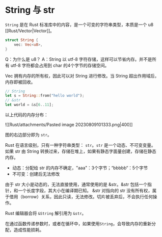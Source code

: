 # String 与 str

`String` 是在 Rust 标准库中的内容，是一个可变的字符串类型，本质是一个 u8 [[Rust/Vector|Vector]]。

```rust
struct String {
    vec: Vec<u8>,
}
```

Q：为什么是 u8？
A：String 以 utf-8 字符存储，这样可以节省内存。并不是所有 utf-8 字符都会占用到 char 的4个字节的存储空间。

Vec 拥有内存的所有权，因此可以对 String 进行修改。当 String 超出作用域后，内存即被回收。

```rust
// String
let s = String::from("hello world");
// &str
let world = &s[6..11];
```

以上代码的内存分布：

![[Rust/attachments/Pasted image 20230809101333.png|400]]

图的右边部分即为 `str`。

Rust 在语言级别，只有一种字符串类型： `str`。`str` 是一个动态、不可变变量。如果 str 由 String 转换过来，存储在堆上，如果有静态字面量创建，存储在静态内存。
- 动态：分配给 str 的内存不确定，"aaa"：3个字节；“bbbbb“：5个字节
- 不可变：创建后无法修改

由于 str 大小是动态的，无法直接使用，通常使用的是 &str。&str 包括一个指针，和一个长度字段，其大小在编译期已知。 &str 对指向的 str 没有所有权，属于借用（borrow）关系，因此只读，无法修改。切片被丢弃后，不会执行任何操作。

Rust 编辑器会将 `&String` 解引用为 `&str`。 

在通过函数传递参数时，或者在循环中，如果使用`String`，会导致内存的重新分配，造成性能损耗。
